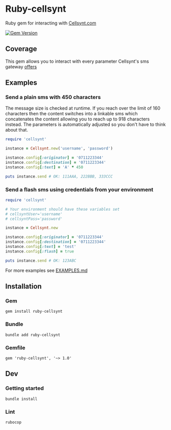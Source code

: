 # Ruby-cellsynt

Ruby gem for interacting with [Cellsynt.com](https://www.cellsynt.com/)

[![Gem Version](https://badge.fury.io/rb/ruby-cellsynt.svg)](https://badge.fury.io/rb/ruby-cellsynt)

## Coverage

This gem allows you to interact with every parameter Cellsynt's sms gateway [offers](https://www.cellsynt.com/pdf/Cellsynt_SMS_gateway_HTTP_interface_(English).pdf)

## Examples

### Send a plain sms with 450 characters

The message size is checked at runtime. If you reach over the limit of 160 characters then the content switches into a linkable sms which concatenates the content allowing you to reach up to 918 characters instead. The parameters is automatically adjusted so you don't have to think about that.

```ruby
require 'cellsynt'

instance = Cellsynt.new('username', 'password')

instance.config[:originator] = '0711223344'
instance.config[:destination] = '0711223344'
instance.config[:text] = 'A' * 450

puts instance.send # OK: 111AAA, 222BBB, 333CCC
```

### Send a flash sms using credentials from your environment

```ruby
require 'cellsynt'

# Your environment should have these variables set
# cellsyntUser='username'
# cellsyntPass='password'

instance = Cellsynt.new

instance.config[:originator] = '0711223344'
instance.config[:destination] = '0711223344'
instance.config[:text] = 'test'
instance.config[:flash] = true

puts instance.send # OK: 123ABC
```

For more examples see [EXAMPLES.md](EXAMPLES.md)

## Installation

### Gem

`gem install ruby-cellsynt`

### Bundle

`bundle add ruby-cellsynt`

### Gemfile

`gem 'ruby-cellsynt', '~> 1.0'`

## Dev

### Getting started

`bundle install`

### Lint

`rubocop`
